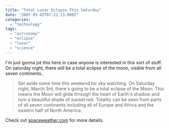 ```yaml
---
title: "Total Lunar Eclipse This Saturday"
date: "2007-03-02T07:22:13.000Z"
categories: 
  - "technology"
tags: 
  - "astronomy"
  - "eclipse"
  - "lunar"
  - "science"
---
```


I'm just gonna jot this here in case anyone is interested in this sort of stuff. On saturday night, there will be a total eclipse of the moon, visible from all seven continents..

> Set aside some time this weekend for sky watching. On Saturday night, March 3rd, there's going to be a total eclipse of the Moon. This means the Moon will glide through the heart of Earth's shadow and turn a beautiful shade of sunset red. Totality can be seen from parts of all seven continents including all of Europe and Africa and the eastern half of North America.

Check out [spaceweather.com](http://www.spaceweather.com) for more details.
